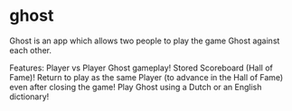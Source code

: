 # ghost

Ghost is an app which allows two people to play the game Ghost against each other. 

Features:
Player vs Player Ghost gameplay!
Stored Scoreboard (Hall of Fame)!
Return to play as the same Player (to advance in the Hall of Fame) even after closing the game!
Play Ghost using a Dutch or an English dictionary!

